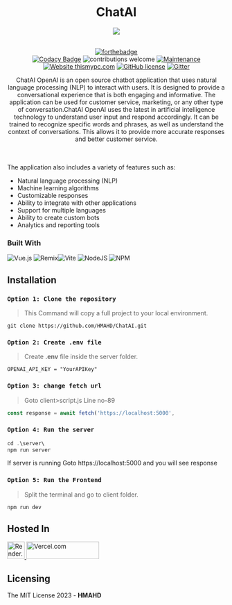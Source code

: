 <div align="center">
    <h1>ChatAI</h1>
</div>
<div align="center">
    <a href="http://chat-ai-two.vercel.app/">
        <img src="https://i.ibb.co/St4kKYj/By-Akash.png" crossorigin>
    </a>
</div>

<br />

<div align="center">

[![forthebadge](https://forthebadge.com/images/badges/made-with-javascript.svg)](http://chat-ai-two.vercel.app/)
<br />
[![Codacy Badge](https://api.codacy.com/project/badge/Grade/5b677e607def4466b8084eb76be4f0d7)](https://app.codacy.com/app/supunlakmal/thismypc?utm_source=github.com&utm_medium=referral&utm_content=supunlakmal/thismypc&utm_campaign=Badge_Grade_Dashboard)
![contributions welcome](https://img.shields.io/badge/contributions-welcome-brightgreen.svg?style=flat) [![Maintenance](https://img.shields.io/badge/Maintained%3F-yes-green.svg)](https://github.com/supunlakmal/thismypc/graphs/commit-activity) [![Website thismypc.com](https://img.shields.io/website-up-down-green-red/http/shields.io.svg)](http://thismypc.com/) [![GitHub license](https://img.shields.io/badge/license-MIT-blue.svg?style=flat-square)](https://github.com/supunlakmal/thismypc/blob/master/LICENSE)
[![Gitter](https://badges.gitter.im/gitterHQ/gitter.svg)](https://gitter.im/Thismypc/community)

</div>
<div align="center">
ChatAI OpenAI is an open source chatbot application that uses natural language processing (NLP) to interact with users. It is designed to provide a conversational experience that is both engaging and informative. The application can be used for customer service, marketing, or any other type of conversation.ChatAI OpenAI uses the latest in artificial intelligence technology to understand user input and respond accordingly. It can be trained to recognize specific words and phrases, as well as understand the context of conversations. This allows it to provide more accurate responses and better customer service.
 </div>
  
<br><br>
The application also includes a variety of features such as: 
- Natural language processing (NLP) 
- Machine learning algorithms 
- Customizable responses 
- Ability to integrate with other applications 
- Support for multiple languages 
- Ability to create custom bots 
- Analytics and reporting tools 

 

### Built With

 ![Vue.js](https://img.shields.io/badge/vuejs-%2335495e.svg?style=for-the-badge&logo=vuedotjs&logoColor=%234FC08D) ![Remix](https://img.shields.io/badge/OpenAI-%23000.svg?style=for-the-badge&logo=remix&logoColor=gold)![Vite](https://img.shields.io/badge/vite-%23646CFF.svg?style=for-the-badge&logo=vite&logoColor=white)
![NodeJS](https://img.shields.io/badge/node.js-6DA55F?style=for-the-badge&logo=node.js&logoColor=white)
![NPM](https://img.shields.io/badge/NPM-%23000000.svg?style=for-the-badge&logo=npm&logoColor=white)


## Installation

### `Option 1: Clone the repository`

> This Command will copy a full project to your local environment.

```shell
git clone https://github.com/HMAHD/ChatAI.git
```

### `Option 2: Create .env file`

> Create **.env** file inside the server folder.

```shell
OPENAI_API_KEY = "YourAPIKey"
```

### `Option 3: change fetch url`

> Goto client>script.js Line no-89

```js
const response = await fetch('https://localhost:5000',
```

### `Option 4: Run the server`

```js
cd .\server\
npm run server
```
If server is running Goto https://localhost:5000 and you will see response

### `Option 5: Run the Frontend`

> Split the terminal and go to client folder.

```js
npm run dev
```

## Hosted In

<a href="https://render.com/">
    <img src="https://jamstack.asia/images/deployplatforms/render.svg" width="40" height="40"  alt="Render.com"/>
</a>
<a href="https://www.vercel.com">
    <img src="https://www.p99conf.io/wp-content/uploads/2022/06/vercel.png" width="168" height="40"  alt="Vercel.com"/>
</a>

## Licensing

The MIT License 2023 - **HMAHD**
